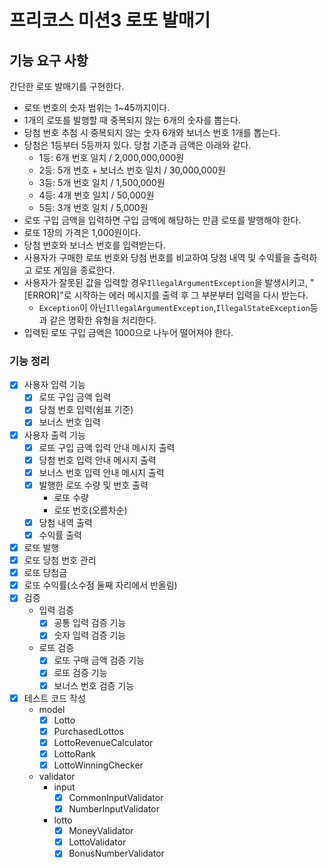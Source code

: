 # **프리코스 미션3 로또 발매기**

## **기능 요구 사항**

간단한 로또 발매기를 구현한다.

- 로또 번호의 숫자 범위는 1~45까지이다.
- 1개의 로또를 발행할 때 중복되지 않는 6개의 숫자를 뽑는다.
- 당첨 번호 추첨 시 중복되지 않는 숫자 6개와 보너스 번호 1개를 뽑는다.
- 당첨은 1등부터 5등까지 있다. 당첨 기준과 금액은 아래와 같다.
    - 1등: 6개 번호 일치 / 2,000,000,000원
    - 2등: 5개 번호 + 보너스 번호 일치 / 30,000,000원
    - 3등: 5개 번호 일치 / 1,500,000원
    - 4등: 4개 번호 일치 / 50,000원
    - 5등: 3개 번호 일치 / 5,000원
- 로또 구입 금액을 입력하면 구입 금액에 해당하는 만큼 로또를 발행해야 한다.
- 로또 1장의 가격은 1,000원이다.
- 당첨 번호와 보너스 번호를 입력받는다.
- 사용자가 구매한 로또 번호와 당첨 번호를 비교하여 당첨 내역 및 수익률을 출력하고 로또 게임을 종료한다.
- 사용자가 잘못된 값을 입력할 경우`IllegalArgumentException`을 발생시키고, "[ERROR]"로 시작하는 에러 메시지를 출력 후 그 부분부터 입력을 다시 받는다.
    - `Exception`이 아닌`IllegalArgumentException`,`IllegalStateException`등과 같은 명확한 유형을 처리한다.
- 입력된 로또 구입 금액은 1000으로 나누어 떨어져야 한다.

### **기능 정리**

- [x]  사용자 입력 기능
    - [x]  로또 구입 금액 입력
    - [x]  당첨 번호 입력(쉼표 기준)
    - [x]  보너스 번호 입력
- [x]  사용자 출력 기능
    - [x]  로또 구입 금액 입력 안내 메시지 출력
    - [x]  당첨 번호 입력 안내 메시지 출력
    - [x]  보너스 번호 입력 안내 메시지 출력
    - [x]  발행한 로또 수량 및 번호 출력
        - 로또 수량
        - 로또 번호(오름차순)
    - [x]  당첨 내역 출력
    - [x]  수익률 출력
- [x]  로또 발행
- [x]  로또 당첨 번호 관리
- [x]  로또 당첨금
- [x]  로또 수익률(소수점 둘째 자리에서 반올림)
- [x]  검증
    - 입력 검증
        - [x]  공통 입력 검증 기능
        - [x]  숫자 입력 검증 기능
    - 로또 검증
        - [x]  로또 구매 금액 검증 기능
        - [x]  로또 검증 기능
        - [x]  보너스 번호 검증 기능
- [x]  테스트 코드 작성
    - model
        - [x]  Lotto
        - [x]  PurchasedLottos
        - [x]  LottoRevenueCalculator
        - [x]  LottoRank
        - [x]  LottoWinningChecker
    - validator
        - input
            - [x]  CommonInputValidator
            - [x]  NumberInputValidator
        - lotto
            - [x]  MoneyValidator
            - [x]  LottoValidator
            - [x]  BonusNumberValidator
